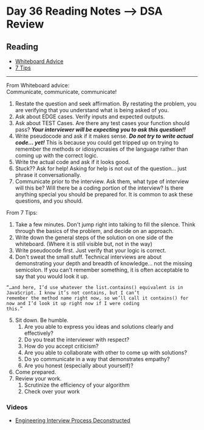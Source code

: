 # Day 36 Reading Notes --> DSA Review

## Reading
* [Whiteboard Advice](https://hackernoon.com/the-best-whiteboard-interview-advice-i-ever-received-3ebbfa72e4a)
* [7 Tips](https://medium.com/@steve_45636/6-tips-to-ace-a-whiteboard-programming-interview-f06c1b378bc6)
<hr/>

From Whiteboard advice: <br/>
Communicate, communicate, communicate!
1. Restate the question and seek affirmation. By restating the problem, you are verifying that you understand what 
   is being asked of you.
2. Ask about EDGE cases. Verify inputs and expected outputs.
3. Ask about TEST Cases. Are there any test cases your function should pass? ***Your interviewer will be expecting 
   you to ask this question!!***
4. Write pseudocode and ask if it makes sense. ***Do not try to write actual code... yet!*** This is because you could 
   get 
   tripped up on trying to remember the methods or idiosyncrasies of the language rather than coming up with the 
   correct logic.
5. Write the actual code and ask if it looks good. 
6. Stuck?? Ask for help! Asking for help is not out of the question... just phrase it conversationally.
7. Communicate prior to the interview. Ask them, what type of interview will this be? Will there be a coding portion 
   of the interview? Is there anything special you should be prepared for. It is common to ask these questions, and 
   you should.

From 7 Tips:
1. Take a few minutes. Don't jump right into talking to fill the silence. Think through the basics of the problem, 
   and decide on an approach.
2. Write down the general steps of the solution on one side of the whiteboard. (Where it is still visible but, not 
   in the way)
3. Write pseudocode first. Just verify that your logic is correct.
4. Don't sweat the small stuff. Technical interviews are about demonstrating your depth and breadth of knowledge... 
   not the missing semicolon. If you can't remember something, it is often acceptable to say that you would look it up.
```text
“…and here, I’d use whatever the list.contains() equivalent is in JavaScript. I know it’s not contains, but I can’t 
remember the method name right now, so we’ll call it contains() for now and I’d look it up right now if I were coding 
this.”
```
5. Sit down. Be humble.
   1. Are you able to express you ideas and solutions clearly and effectively?
   2. Do you treat the interviewer with respect?
   3. How do you accept criticism?
   4. Are you able to collaborate with other to come up with solutions?
   5. Do yo communicate in a way that demonstrates empathy?
   6. Are you honest (especially about yourself)?
6. Come prepared.
7. Review your work.
   1. Scrutinize the efficiency of your algorithm
   2. Check over your work

### Videos
* [Engineering Interview Process Deconstructed](https://www.youtube.com/watch?v=KdXAUst8bdo)
